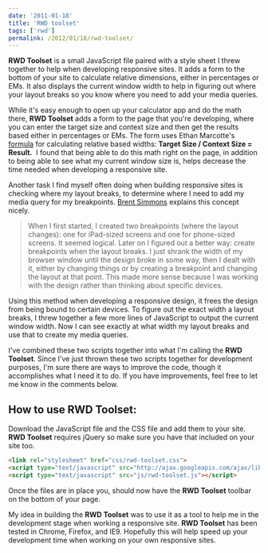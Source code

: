```yaml
---
date: '2011-01-18'
title: 'RWD toolset'
tags: ['rwd']
permalink: /2012/01/18/rwd-toolset/
---
```


**RWD Toolset** is a small JavaScript file paired with a style sheet I threw together to help when developing responsive sites. It adds a form to the bottom of your site to calculate relative dimensions, either in percentages or EMs. It also displays the current window width to help in figuring out where your layout breaks so you know where you need to add your media queries.

While it's easy enough to open up your calculator app and do the math there, **RWD Toolset** adds a form to the page that you're developing, where you can enter the target size and context size and then get the results based either in percentages or EMs. The form uses Ethan Marcotte's [formula](https://alistapart.com/article/fluidgrids) for calculating relative based widths: **Target Size / Context Size = Result.**  I found that being able to do this math right on the page, in addition to being able to see what my current window size is, helps decrease the time needed when developing a responsive site.

Another task I find myself often doing when building responsive sites is checking where my layout breaks, to determine where I need to add my media query for my breakpoints. [Brent Simmons](http://inessential.com/2012/01/13/things_i_learned_doing_responsive_web_de) explains this concept nicely.

> When I first started, I created two breakpoints (where the layout changes): one for iPad-sized screens and one for phone-sized screens. It seemed logical. Later on I figured out a better way: create breakpoints when the layout breaks. I just shrank the width of my browser window until the design broke in some way, then I dealt with it, either by changing things or by creating a breakpoint and changing the layout at that point. This made more sense because I was working with the design rather than thinking about specific devices.

Using this method when developing a responsive design, it frees the design from being bound to certain devices. To figure out the exact width a layout breaks, I threw together a few more lines of JavaScript to output the current window width. Now I can see exactly at what width my layout breaks and use that to create my media queries.

I've combined these two scripts together into what I'm calling the **RWD Toolset**. Since I've just thrown these two scripts together for development purposes, I'm sure there are ways to improve the code, though it accomplishes what I need it to do. If you have improvements, feel free to let me know in the comments below.

## How to use RWD Toolset:

Download the JavaScript file and the CSS file and add them to your site.
**RWD Toolset** requires jQuery so make sure you have that included on your site too.

```html
<link rel="stylesheet" href="css/rwd-toolset.css">
<script type="text/javascript" src="http://ajax.googleapis.com/ajax/libs/jquery/1.7.1/jquery.min.js"></script>
<script type="text/javascript" src="js/rwd-toolset.js"></script>
```

Once the files are in place you, should now have the **RWD Toolset** toolbar on the bottom of your page.

My idea in building the **RWD Toolset** was to use it as a tool to help me in the development stage when working a responsive site. **RWD Toolset** has been tested in Chrome, Firefox, and IE9. Hopefully this will help speed up your development time when working on your own responsive sites.

<!--
* [View RWD Toolset Demo](http://brettjankord.com/projects/rwd-toolset/)
* [Download RWD Toolset](http://brettjankord.com/projects/rwd-toolset/rwd-toolset.zip)
-->
